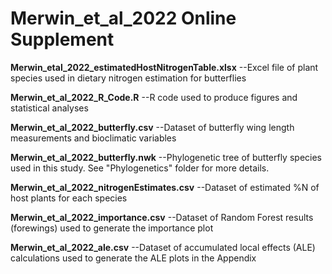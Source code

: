 # Merwin_et_al_2022 Online Supplement


**Merwin_etal_2022_estimatedHostNitrogenTable.xlsx**    --Excel file of plant species used in dietary nitrogen estimation for butterflies

**Merwin_et_al_2022_R_Code.R**   --R code used to produce figures and statistical analyses

**Merwin_et_al_2022_butterfly.csv**   --Dataset of butterfly wing length measurements and bioclimatic variables

**Merwin_et_al_2022_butterfly.nwk**   --Phylogenetic tree of butterfly species used in this study. See "Phylogenetics" folder for more details.

**Merwin_et_al_2022_nitrogenEstimates.csv**   --Dataset of estimated %N of host plants for each species

**Merwin_et_al_2022_importance.csv**   --Dataset of Random Forest results (forewings) used to generate the importance plot

**Merwin_et_al_2022_ale.csv**   --Dataset of accumulated local effects (ALE) calculations used to generate the ALE plots in the Appendix
